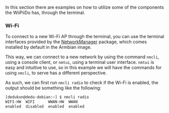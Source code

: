 In this section there are examples on how to utilize some of the components the WiiPiiDo has, through the terminal.

<!-- ### 1-Wire -->

<!-- ### ADC -->

<!-- ### Accelerometer -->

<!-- ### GPIO -->

<!-- ### GPS -->

<!-- ### NB-IoT -->

<!-- ### PWM -->

<!-- ### RTCC -->

### Wi-Fi
To connect to a new Wi-Fi AP through the terminal, you can use the terminal interfaces provided by the
[NetworkManager](https://wiki.archlinux.org/index.php/NetworkManager) package,
which comes installed by default in the Armbian image.

This way, we can connect to a new network by using the command `nmcli`, using a console client,
or `nmtui`, using a terminal user interface.
`nmtui` is easy and intuitive to use, so in this example we will have the commands for using `nmcli`,
to serve has a different perspective.

As such, we can first run `nmcli radio`  to check if the Wi-Fi is enabled,
the output should be something like the following:

``` bash
[dedukun@dedu-debian:~] $ nmcli radio
WIFI-HW  WIFI      WWAN-HW  WWAN
enabled  disabled  enabled  enabled
```
